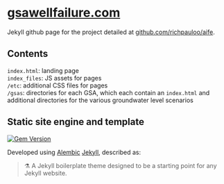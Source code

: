 # [gsawellfailure.com](gsawellfailure.com)

Jekyll github page for the project detailed at [github.com/richpauloo/aife](github.com/richpauloo/aife). 


## Contents

`index.html`: landing page  
`index_files`: JS assets for pages  
`/etc`: additional CSS files for pages  
`/gsas`: directories for each GSA, which each contain an `index.html` and additional directories for the various groundwater level scenarios   


## Static site engine and template

[![Gem Version](https://badge.fury.io/rb/alembic-jekyll-theme.svg)](https://badge.fury.io/rb/alembic-jekyll-theme)

Developed using [Alembic](https://alembic.darn.es/) [Jekyll](https://jekyllrb.com/), described as: 

> ⚗ A Jekyll boilerplate theme designed to be a starting point for any Jekyll website.  





